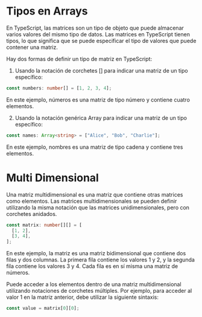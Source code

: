 # Tipos en Arrays 

En TypeScript, las matrices son un tipo de objeto que puede almacenar varios valores del mismo tipo de datos. Las matrices en TypeScript tienen tipos, lo que significa que se puede especificar el tipo de valores que puede contener una matriz.

Hay dos formas de definir un tipo de matriz en TypeScript:

1. Usando la notación de corchetes [] para indicar una matriz de un tipo específico:

```ts
const numbers: number[] = [1, 2, 3, 4];
```

En este ejemplo, números es una matriz de tipo número y contiene cuatro elementos.

2. Usando la notación genérica Array<type> para indicar una matriz de un tipo específico:

```ts
const names: Array<string> = ["Alice", "Bob", "Charlie"];
```

En este ejemplo, nombres es una matriz de tipo cadena y contiene tres elementos.

# Multi Dimensional

Una matriz multidimensional es una matriz que contiene otras matrices como elementos. Las matrices multidimensionales se pueden definir utilizando la misma notación que las matrices unidimensionales, pero con corchetes anidados.

```ts
const matrix: number[][] = [
  [1, 2],
  [3, 4],
];
```

En este ejemplo, la matriz es una matriz bidimensional que contiene dos filas y dos columnas. La primera fila contiene los valores 1 y 2, y la segunda fila contiene los valores 3 y 4. Cada fila es en sí misma una matriz de números.

Puede acceder a los elementos dentro de una matriz multidimensional utilizando notaciones de corchetes múltiples. Por ejemplo, para acceder al valor 1 en la matriz anterior, debe utilizar la siguiente sintaxis:

```ts
const value = matrix[0][0];
```
